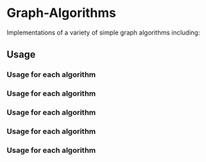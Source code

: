 # Graph-Algorithms
Implementations of a variety of simple graph algorithms including: 

## Usage

### Usage for each algorithm

### Usage for each algorithm

### Usage for each algorithm

### Usage for each algorithm

### Usage for each algorithm
